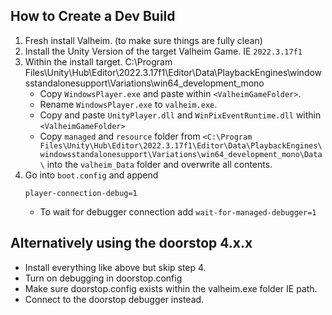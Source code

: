 ## How to Create a Dev Build

1. Fresh install Valheim. (to make sure things are fully clean)
2. Install the Unity Version of the target Valheim Game. IE `2022.3.17f1`
3. Within the install target. C:\Program
   Files\Unity\Hub\Editor\2022.3.17f1\Editor\Data\PlaybackEngines\windowsstandalonesupport\Variations\win64_development_mono
    - Copy `WindowsPlayer.exe` and paste within `<ValheimGameFolder>`.
    - Rename `WindowsPlayer.exe` to `valheim.exe`.
    - Copy and paste `UnityPlayer.dll` and `WinPixEventRuntime.dll`
      within `<ValheimGameFolder>`
    - Copy `managed` and `resource` folder from `<C:\Program
      Files\Unity\Hub\Editor\2022.3.17f1\Editor\Data\PlaybackEngines\windowsstandalonesupport\Variations\win64_development_mono\Data\`
      into the `valheim_Data` folder and overwrite all contents.
4. Go into `boot.config` and append
   ```boot.config
   player-connection-debug=1
   ```
    - To wait for debugger connection add `wait-for-managed-debugger=1`

## Alternatively using the doorstop 4.x.x

- Install everything like above but skip step 4.
- Turn on debugging in doorstop.config
- Make sure doorstop.config exists within the valheim.exe folder
  IE <ValheimGameFolder> path.
- Connect to the doorstop debugger instead.